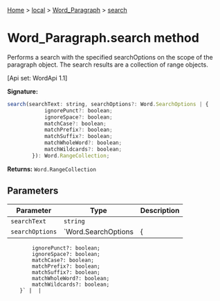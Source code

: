 [Home](./index) &gt; [local](local.md) &gt; [Word\_Paragraph](local.word_paragraph.md) &gt; [search](local.word_paragraph.search.md)

# Word\_Paragraph.search method

Performs a search with the specified searchOptions on the scope of the paragraph object. The search results are a collection of range objects. 

 \[Api set: WordApi 1.1\]

**Signature:**
```javascript
search(searchText: string, searchOptions?: Word.SearchOptions | {
            ignorePunct?: boolean;
            ignoreSpace?: boolean;
            matchCase?: boolean;
            matchPrefix?: boolean;
            matchSuffix?: boolean;
            matchWholeWord?: boolean;
            matchWildcards?: boolean;
        }): Word.RangeCollection;
```
**Returns:** `Word.RangeCollection`

## Parameters

|  Parameter | Type | Description |
|  --- | --- | --- |
|  `searchText` | `string` |  |
|  `searchOptions` | `Word.SearchOptions | {
            ignorePunct?: boolean;
            ignoreSpace?: boolean;
            matchCase?: boolean;
            matchPrefix?: boolean;
            matchSuffix?: boolean;
            matchWholeWord?: boolean;
            matchWildcards?: boolean;
        }` |  |

